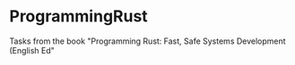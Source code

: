 # ProgrammingRust
Tasks from the book "Programming Rust: Fast, Safe Systems Development (English Ed"
